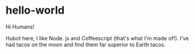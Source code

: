 # hello-world



Hi Humans!


Hubot here, I like Node. js and Coffeescript  (that's what I'm made of!).
I've had tacos on the moon and find them far superior to Earth tacos.

